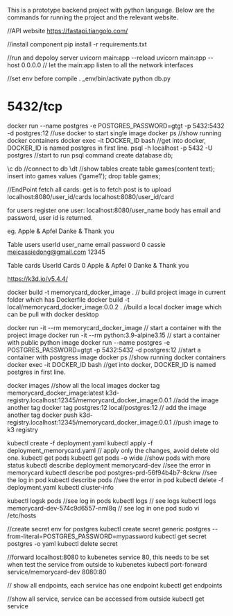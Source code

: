 This is a prototype backend project with python language.
Below are the commands for running the project and the relevant website.

//API website
https://fastapi.tiangolo.com/

//install component
pip install -r requirements.txt

//run and depoloy server
uvicorn main:app --reload
uvicorn main:app --host 0.0.0.0 // let the main:app listen to all the network interfaces

//set env before compile 
. _env/bin/activate
python db.py


# 5432/tcp
docker run --name postgres -e POSTGRES_PASSWORD=gtgt  -p 5432:5432  -d postgres:12 //use docker to start single image
docker ps //show running docker containers
docker exec -it DOCKER_ID bash //get into docker, DOCKER_ID is named postgres in first line.
psql -h localhost -p 5432 -U postgres //start to run psql command
create database db;

\c db //connect to db
\dt //show tables
create table games(content text);
insert into games values ('game1');
drop table games;

//EndPoint
fetch all cards:
get is to fetch
post is to upload
localhost:8080/user_id/cards
localhost:8080/user_id/card

for users
register one user:
localhost:8080/user_name
body has email and password, user id is returned.


eg. 
Apple & Apfel
Danke & Thank you

Table users
userId user_name email                        password
0       cassie    meicassiedong@gmail.com      12345

Table cards
UserId Cards
0       Apple & Apfel
0       Danke & Thank you

https://k3d.io/v5.4.4/


docker build -t memorycard_docker_image . // build project image in current folder which has Dockerfile 
docker build -t local/memorycard_docker_image:0.0.2 . //build a local docker image which can be pull with docker desktop 

docker run -it --rm  memorycard_docker_image // start a container with the project image
docker run -it --rm python:3.9-alpine3.15 // start a container with public python image
docker run --name postgres -e POSTGRES_PASSWORD=gtgt  -p 5432:5432  -d postgres:12 //start a container with postgress image 
docker ps //show running docker containers
docker exec -it DOCKER_ID bash //get into docker, DOCKER_ID is named postgres in first line.

docker images //show all the local images
docker tag memorycard_docker_image:latest k3d-registry.localhost:12345/memorycard_docker_image:0.0.1 //add the image another tag
docker tag postgres:12 local/postgres:12 // add the image another tag
docker push k3d-registry.localhost:12345/memorycard_docker_image:0.0.1 //push image to k3 registry

kubectl create -f deployment.yaml 
kubectl apply -f deployment_memorycard.yaml // apply only the changes, avoid delete old one. 
kubectl get pods 
kubectl get pods -o wide //show pods with more status
kubectl describe deployment memorycard-dev //see the error in memorycard
kubectl describe pod postgres-prd-56f94b4b7-8ckrw //see the log in pod
kubectl describe pods //see the error in pod
kubectl delete -f deployment.yaml 
kubectl cluster-info 

kubectl logsk pods //see log in pods
kubectl logs // see logs
kubectl logs memorycard-dev-574c9d6557-nml8q // see log in one pod
sudo vi /etc/hosts 

//create secret env for postgres
kubectl create secret generic postgres --from-literal=POSTGRES_PASSWORD=mypassword
kubectl get secret postgres -o yaml
kubectl delete secret

//forward localhost:8080 to kubenetes service 80, this needs to be set when test the service from outside to kubenetes
kubectl port-forward service/memorycard-dev 8080:80

// show all endpoints, each service has one endpoint
 kubectl get endpoints 

//show all service, service can be accessed from outside
kubectl get service 